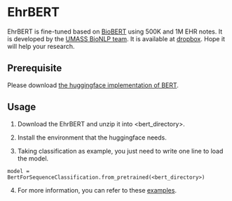 # EhrBERT

EhrBERT is fine-tuned based on [BioBERT](https://github.com/dmis-lab/biobert) using 500K and 1M EHR notes. It is developed by the [UMASS BioNLP team](http://bio-nlp.org). It is available at [dropbox](https://www.dropbox.com/sh/e2zuh7692qr52ca/AAALDF8yZ2s73g4x-RIIogJHa?dl=0). Hope it will help your research.

Prerequisite
-----
Please download [the huggingface implementation of BERT](https://github.com/huggingface/pytorch-pretrained-BERT).

Usage
-----
1. Download the EhrBERT and unzip it into <bert_directory>.

2. Install the environment that the huggingface needs. 

3. Taking classification as example, you just need to write one line to load the model.

```
model = BertForSequenceClassification.from_pretrained(<bert_directory>)
```

4. For more information, you can refer to these [examples](https://github.com/huggingface/pytorch-pretrained-BERT/tree/master/examples).
